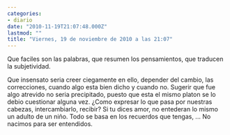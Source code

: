 ```yaml
---
categories:
- diario
date: "2010-11-19T21:07:48.000Z"
lastmod: ""
title: "Viernes, 19 de noviembre de 2010 a las 21:07"
---
```


Que faciles son las palabras, que resumen los pensamientos, que traducen la subjetividad.

Que insensato seria creer ciegamente en ello, depender del cambio, las correcciones, cuando algo esta bien dicho y cuando no. Sugerir que fue algo atrevido no seria precipitado, puesto que esta el mismo platon se lo debio cuestionar alguna vez. ¿Como expresar lo que pasa por nuestras cabezas, intercambiarlo, recibir?
Si tu dices amor, no entederan lo mismo un adulto de un niño. Todo se basa en los recuerdos que tengas, ...
No nacimos para ser entendidos.